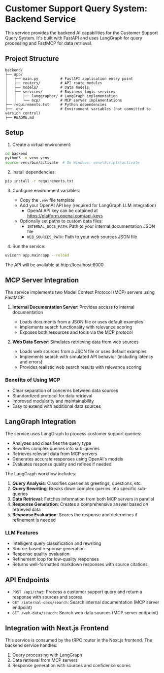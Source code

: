 # Customer Support Query System: Backend Service

This service provides the backend AI capabilities for the Customer Support Query System. It's built with FastAPI and uses LangGraph for query processing and FastMCP for data retrieval.

## Project Structure

```
backend/
├── app/
│   ├── main.py          # FastAPI application entry point
│   ├── routers/         # API route modules 
│   ├── models/          # Data models
│   ├── services/        # Business logic services
│   │   ├── langgrapher/ # LangGraph implementation
│   │   └── mcp/         # MCP server implementations
├── requirements.txt     # Python dependencies
├── .env                 # Environment variables (not committed to version control)
├── README.md
```

## Setup

1. Create a virtual environment:
```bash
cd backend
python3 -m venv venv
source venv/bin/activate  # On Windows: venv\Scripts\activate
```

2. Install dependencies:
```bash
pip install -r requirements.txt
```

3. Configure environment variables:
   - Copy the `.env` file template
   - Add your OpenAI API key (required for LangGraph LLM integration)
     - OpenAI API key can be obtained at https://platform.openai.com/api-keys
   - Optionally set paths to custom data files:
     - `INTERNAL_DOCS_PATH`: Path to your internal documentation JSON file
     - `WEB_SOURCES_PATH`: Path to your web sources JSON file

4. Run the service:
```bash
uvicorn app.main:app --reload
```

The API will be available at http://localhost:8000

## MCP Server Integration

The service implements two Model Context Protocol (MCP) servers using FastMCP:

1. **Internal Documentation Server**: Provides access to internal documentation
   - Loads documents from a JSON file or uses default examples
   - Implements search functionality with relevance scoring
   - Exposes both resources and tools via the MCP protocol

2. **Web Data Server**: Simulates retrieving data from web sources
   - Loads web sources from a JSON file or uses default examples
   - Implements search with simulated API behavior (including latency and errors)
   - Provides realistic web search results with relevance scoring

### Benefits of Using MCP

- Clear separation of concerns between data sources
- Standardized protocol for data retrieval
- Improved modularity and maintainability
- Easy to extend with additional data sources

## LangGraph Integration

The service uses LangGraph to process customer support queries:

- Analyzes and classifies the query type
- Rewrites complex queries into sub-queries
- Retrieves relevant data from MCP servers
- Generates accurate responses using OpenAI's models
- Evaluates response quality and refines if needed

The LangGraph workflow includes:

1. **Query Analysis**: Classifies queries as greetings, questions, etc.
2. **Query Rewriting**: Breaks down complex queries into specific sub-queries
3. **Data Retrieval**: Fetches information from both MCP servers in parallel
4. **Response Generation**: Creates a comprehensive answer based on retrieved data
5. **Response Evaluation**: Scores the response and determines if refinement is needed

### LLM Features

- Intelligent query classification and rewriting
- Source-based response generation
- Response quality evaluation
- Refinement loop for low-quality responses
- Returns well-formatted markdown responses with source citations

## API Endpoints

- `POST /api/chat`: Process a customer support query and return a response with sources and scores
- `GET /internal-docs/search`: Search internal documentation (MCP server endpoint)
- `GET /web-data/search`: Search web data sources (MCP server endpoint)

## Integration with Next.js Frontend

This service is consumed by the tRPC router in the Next.js frontend. The backend service handles:

1. Query processing with LangGraph
2. Data retrieval from MCP servers
3. Response generation with sources and confidence scores 